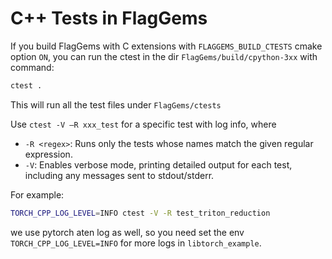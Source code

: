 # C++ Tests in FlagGems

If you build FlagGems with C extensions with `FLAGGEMS_BUILD_CTESTS` cmake option `ON`, you can run the ctest in the dir `FlagGems/build/cpython-3xx` with command:

```bash
ctest .
```

This will run all the test files under `FlagGems/ctests`

Use `ctest -V —R xxx_test` for a specific test with log info, where

- `-R <regex>`: Runs only the tests whose names match the given regular expression.
- `-V`: Enables verbose mode, printing detailed output for each test, including any messages sent to stdout/stderr.

For example:

```bash
TORCH_CPP_LOG_LEVEL=INFO ctest -V -R test_triton_reduction
```

we use pytorch aten log as well, so you need set the env `TORCH_CPP_LOG_LEVEL=INFO` for more logs in `libtorch_example`.

